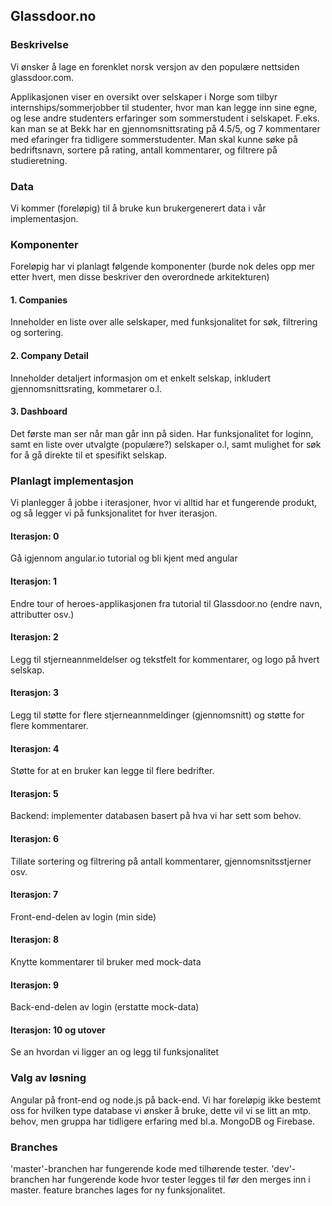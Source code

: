 ## Glassdoor.no



### Beskrivelse

Vi ønsker å lage en forenklet norsk versjon av den populære nettsiden glassdoor.com.

Applikasjonen viser en oversikt over selskaper i Norge som tilbyr internships/sommerjobber til studenter, hvor man kan legge inn sine egne, og lese andre studenters erfaringer som sommerstudent i selskapet. F.eks. kan man se at Bekk har en gjennomsnittsrating på 4.5/5, og 7 kommentarer med efaringer fra tidligere sommerstudenter. Man skal kunne søke på bedriftsnavn, sortere på rating, antall kommentarer, og filtrere på studieretning. 



### Data

Vi kommer (foreløpig) til å bruke kun brukergenerert data i vår implementasjon.



### Komponenter

Foreløpig har vi planlagt følgende komponenter (burde nok deles opp mer etter hvert, men disse beskriver den overordnede arkitekturen)

#### 1. Companies

Inneholder en liste over alle selskaper, med funksjonalitet for søk, filtrering og sortering. 

#### 2. Company Detail

Inneholder detaljert informasjon om et enkelt selskap, inkludert gjennomsnittsrating, kommetarer o.l. 

#### 3. Dashboard

Det første man ser når man går inn på siden. Har funksjonalitet for loginn, samt en liste over utvalgte (populære?) selskaper o.l, samt mulighet for søk for å gå direkte til et spesifikt selskap. 

### Planlagt implementasjon

Vi planlegger å jobbe i iterasjoner, hvor vi alltid har et fungerende produkt, og så legger vi på funksjonalitet for hver iterasjon.

#### Iterasjon: 0

Gå igjennom angular.io tutorial og bli kjent med angular

#### Iterasjon: 1

Endre tour of heroes-applikasjonen fra tutorial til Glassdoor.no (endre navn, attributter osv.)

#### Iterasjon: 2

Legg til stjerneannmeldelser og tekstfelt for kommentarer, og logo på hvert selskap.

#### Iterasjon: 3

Legg til støtte for flere stjerneannmeldinger (gjennomsnitt) og støtte for flere kommentarer. 

#### Iterasjon: 4

Støtte for at en bruker kan legge til flere bedrifter. 

#### Iterasjon: 5

Backend: implementer databasen basert på hva vi har sett som behov. 

#### Iterasjon: 6

Tillate sortering og filtrering på antall kommentarer, gjennomsnitsstjerner osv.

#### Iterasjon: 7

Front-end-delen av login (min side)

#### Iterasjon: 8

Knytte kommentarer til bruker med mock-data

#### Iterasjon: 9

Back-end-delen av login (erstatte mock-data)

#### Iterasjon: 10 og utover

Se an hvordan vi ligger an og legg til funksjonalitet



### Valg av løsning

Angular på front-end og node.js på back-end. Vi har foreløpig ikke bestemt oss for hvilken type database vi ønsker å bruke, dette vil vi se litt an mtp. behov, men gruppa har tidligere erfaring med bl.a. MongoDB og Firebase. 


### Branches

'master'-branchen har fungerende kode med tilhørende tester. 
'dev'-branchen har fungerende kode hvor tester legges til før den merges inn i master.
feature branches lages for ny funksjonalitet.
